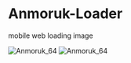 # Anmoruk-Loader
mobile web loading image 

<img src="https://github.com/Vahe1989/Anmoruk-Loader/blob/master/Anmoruk_Loader64.gif" alt="Anmoruk_64">
<img src="https://github.com/Vahe1989/Anmoruk-Loader/blob/master/Anmoruk_loader32.gif" alt="Anmoruk_64">


